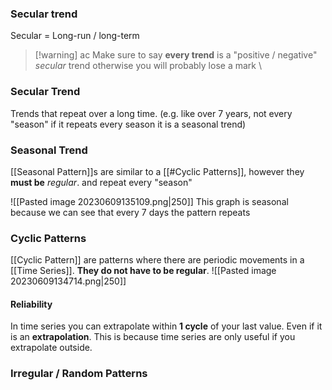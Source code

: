 
### Secular trend
Secular = Long-run / long-term
>[!warning] ac
>Make sure to say **every trend** is a "positive / negative" *secular* trend otherwise you will probably lose a mark
\\



### Secular Trend
Trends that repeat over a long time. (e.g. like over 7 years, not every "season" if it repeats every season it is a seasonal trend)

### Seasonal Trend
[[Seasonal Pattern]]s are similar to a [[#Cyclic Patterns]], however they **must be** *regular*. and repeat every "season"


![[Pasted image 20230609135109.png|250]]
This graph is seasonal because we can see that every 7 days the pattern repeats
### Cyclic Patterns
[[Cyclic Pattern]] are patterns where there are periodic movements in a [[Time Series]]. **They do not have to be regular**.
![[Pasted image 20230609134714.png|250]]


#### Reliability
In time series you can extrapolate within **1 cycle** of your last value. Even if it is an **extrapolation**.
This is because time series are only useful if you extrapolate outside.



### Irregular / Random Patterns
